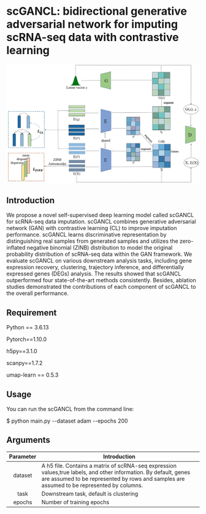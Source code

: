 # scGANCL: bidirectional generative adversarial network for imputing scRNA-seq data with contrastive learning


![model](https://github.com/LWanzi/GANCL/blob/origin/GANCL.png)

Introduction
-----

We propose a novel self-supervised deep learning model called scGANCL for scRNA-seq data imputation. scGANCL combines generative adversarial network (GAN) with contrastive learning (CL) to improve imputation performance. scGANCL learns discriminative representation by distinguishing real samples from generated samples and utilizes the zero-inflated negative binomial (ZINB) distribution to model the original probability distribution of scRNA-seq data within the GAN framework. We evaluate scGANCL on various downstream analysis tasks, including gene expression recovery, clustering, trajectory inference, and differentially expressed genes (DEGs) analysis. The results showed that scGANCL outperformed four state-of-the-art methods consistently. Besides, ablation studies demonstrated the contributions of each component of scGANCL to the overall performance.

Requirement
-----
Python == 3.6.13

Pytorch==1.10.0

h5py==3.1.0

scanpy==1.7.2

umap-learn == 0.5.3

Usage
-----
You can run the scGANCL from the command line:

$ python main.py --dataset adam --epochs 200

Arguments
-----

|    Parameter    | Introduction                                                 |
| :-------------: | ------------------------------------------------------------ |
|    dataset     | A h5 file. Contains a matrix of scRNA-seq expression values,true labels, and other information. By default, genes are assumed to be represented by rows and samples are assumed to be represented by columns.|
|    task     |Downstream task, default is clustering |
|     epochs     | Number of training epochs                                    |
